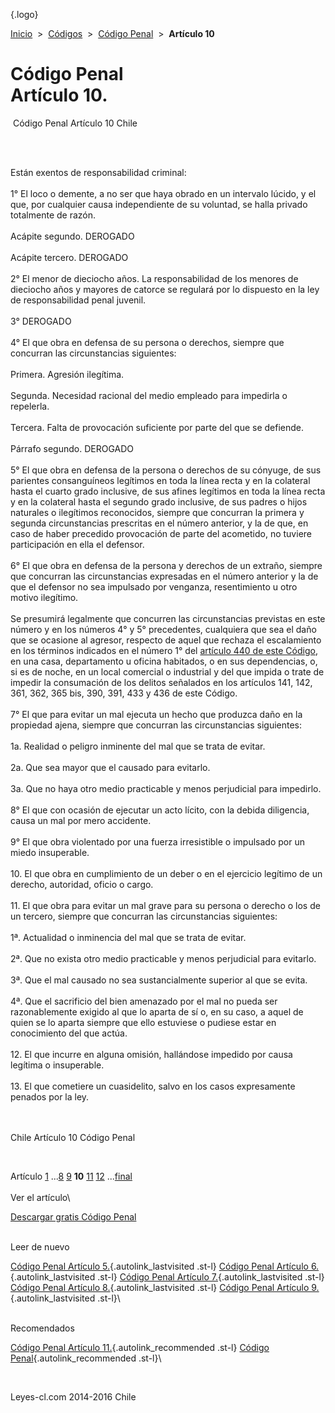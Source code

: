 <div class="wrapper">

[](/index.htm){.logo}
<div class="breadcrumbs">

[Inicio](/index.htm)  &gt;  [Códigos](/codigos.htm)  &gt;  [Código
Penal](/codigo_penal.htm "Código Penal")  &gt;  **Artículo 10**

</div>

<div class="middle">

<div class="container">

Código Penal\
Artículo 10.
=============

<div id="goser">

</div>

﻿
Código Penal Artículo 10 Chile

\
﻿
<div id="squareAds">

</div>

<div id="statya">

Están exentos de responsabilidad criminal:\
\
1° El loco o demente, a no ser que haya obrado en un intervalo lúcido, y
el que, por cualquier causa independiente de su voluntad, se halla
privado totalmente de razón.\
\
Acápite segundo. DEROGADO\
\
Acápite tercero. DEROGADO\
\
2° El menor de dieciocho años. La responsabilidad de los menores de
dieciocho años y mayores de catorce se regulará por lo dispuesto en la
ley de responsabilidad penal juvenil.\
\
3° DEROGADO\
\
4° El que obra en defensa de su persona o derechos, siempre que
concurran las circunstancias siguientes:\
\
Primera. Agresión ilegítima.\
\
Segunda. Necesidad racional del medio empleado para impedirla o
repelerla.\
\
Tercera. Falta de provocación suficiente por parte del que se defiende.\
\
Párrafo segundo. DEROGADO\
\
5° El que obra en defensa de la persona o derechos de su cónyuge, de sus
parientes consanguíneos legítimos en toda la línea recta y en la
colateral hasta el cuarto grado inclusive, de sus afines legítimos en
toda la línea recta y en la colateral hasta el segundo grado inclusive,
de sus padres o hijos naturales o ilegítimos reconocidos, siempre que
concurran la primera y segunda circunstancias prescritas en el número
anterior, y la de que, en caso de haber precedido provocación de parte
del acometido, no tuviere participación en ella el defensor.\
\
6° El que obra en defensa de la persona y derechos de un extraño,
siempre que concurran las circunstancias expresadas en el número
anterior y la de que el defensor no sea impulsado por venganza,
resentimiento u otro motivo ilegítimo.\
\
Se presumirá legalmente que concurren las circunstancias previstas en
este número y en los números 4° y 5° precedentes, cualquiera que sea el
daño que se ocasione al agresor, respecto de aquel que rechaza el
escalamiento en los términos indicados en el número 1° del [artículo 440
de este Código](http://leyes-cl.com/codigo_penal/440.htm), en una casa,
departamento u oficina habitados, o en sus dependencias, o, si es de
noche, en un local comercial o industrial y del que impida o trate de
impedir la consumación de los delitos señalados en los artículos 141,
142, 361, 362, 365 bis, 390, 391, 433 y 436 de este Código.\
\
7° El que para evitar un mal ejecuta un hecho que produzca daño en la
propiedad ajena, siempre que concurran las circunstancias siguientes:\
\
1a. Realidad o peligro inminente del mal que se trata de evitar.\
\
2a. Que sea mayor que el causado para evitarlo.\
\
3a. Que no haya otro medio practicable y menos perjudicial para
impedirlo.\
\
8° El que con ocasión de ejecutar un acto lícito, con la debida
diligencia, causa un mal por mero accidente.\
\
9° El que obra violentado por una fuerza irresistible o impulsado por un
miedo insuperable.\
\
10. El que obra en cumplimiento de un deber o en el ejercicio legítimo
de un derecho, autoridad, oficio o cargo.\
\
11. El que obra para evitar un mal grave para su persona o derecho o los
de un tercero, siempre que concurran las circunstancias siguientes:\
\
1ª. Actualidad o inminencia del mal que se trata de evitar.\
\
2ª. Que no exista otro medio practicable y menos perjudicial para
evitarlo.\
\
3ª. Que el mal causado no sea sustancialmente superior al que se evita.\
\
4ª. Que el sacrificio del bien amenazado por el mal no pueda ser
razonablemente exigido al que lo aparta de sí o, en su caso, a aquel de
quien se lo aparta siempre que ello estuviese o pudiese estar en
conocimiento del que actúa.\
\
12. El que incurre en alguna omisión, hallándose impedido por causa
legítima o insuperable.\
\
13. El que cometiere un cuasidelito, salvo en los casos expresamente
penados por la ley.

\
\
Chile Artículo 10 Código Penal

</div>

﻿
<div id="ads1">

</div>

<div class="breadstat">

Artículo
[1](/codigo_penal/1.htm) ...[8](/codigo_penal/8.htm) [9](/codigo_penal/9.htm) **10** [11](/codigo_penal/11.htm) [12](/codigo_penal/12.htm) ...[final](/codigo_penal/final.htm) \
\
Ver el artículo\

</div>

[Descargar gratis Código
Penal](/codigo_penal/download.htm "Descargar gratis Código Penal") ﻿
<div style="clear: left">

</div>

\
Leer de nuevo

[Código Penal Artículo 5.](/codigo_penal/5.htm){.autolink_lastvisited
.st-l} [Código Penal Artículo
6.](/codigo_penal/6.htm){.autolink_lastvisited .st-l} [Código Penal
Artículo 7.](/codigo_penal/7.htm){.autolink_lastvisited .st-l} [Código
Penal Artículo 8.](/codigo_penal/8.htm){.autolink_lastvisited .st-l}
[Código Penal Artículo 9.](/codigo_penal/9.htm){.autolink_lastvisited
.st-l}\
<div style="clear: left">

</div>

\
Recomendados

[Código Penal Artículo
11.](/codigo_penal/11.htm?utm_source=this&utm_medium=refs&utm_campaign=recommended){.autolink_recommended
.st-l} [Código
Penal](/codigo_penal.htm?utm_source=this&utm_medium=refs&utm_campaign=recommended){.autolink_recommended
.st-l}\

</div>

﻿
<div id="LeftAds">

</div>

</div>

Leyes-cl.com 2014-2016 Chile

</div>
